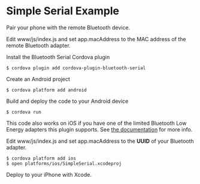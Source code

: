 # Simple Serial Example

Pair your phone with the remote Bluetooth device.

Edit www/js/index.js and set app.macAddress to the MAC address of the remote Bluetooth adapter.

Install the Bluetooth Serial Cordova plugin

    $ cordova plugin add cordova-plugin-bluetooth-serial

Create an Android project

    $ cordova platform add android
    
Build and deploy the code to your Android device

    $ cordova run
    
This code also works on iOS if you have one of the limited Bluetooth Low Energy adapters this plugin supports. See [the documentation](https://github.com/don/BluetoothSerial/blob/master/README.md) for more info.

Edit www/js/index.js and set app.macAddress to the **UUID** of your Bluetooth adapter.

    $ cordova platform add ios
    $ open platforms/ios/SimpleSerial.xcodeproj
    
Deploy to your iPhone with Xcode.
